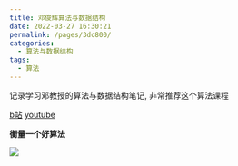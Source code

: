 ```yaml
---
title: 邓俊辉算法与数据结构
date: 2022-03-27 16:30:21
permalink: /pages/3dc800/
categories:
  - 算法与数据结构
tags:
  - 算法
---
```


记录学习邓教授的算法与数据结构笔记, 非常推荐这个算法课程

[b站](https://www.bilibili.com/video/BV1jt4y117KR?p=1) 
[youtube](https://www.youtube.com/watch?v=N5r49e2eKEs&list=PLdQMgN0VgMN6UcrlMwSaiV-63fVAaEKYj&index=1)

**衡量一个好算法**

![](https://gcy-1306312261.cos.ap-chengdu.myqcloud.com/blog/20220327163937.png)

